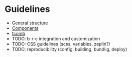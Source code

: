# Guidelines

- [General structure](./guidelines/1.general_structure.md)
- [Components](./guidelines/2.components.md)
- [tcomb](./guidelines/3.tcomb.md)
- TODO: b-r-c integration and customization
- TODO: CSS guidelines (scss, variables, zeplin?)
- TODO: reproducibility (config, building, bundlig, deploy)
